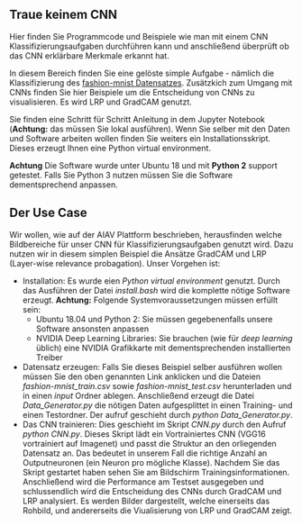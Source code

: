 ## Traue keinem CNN

Hier finden Sie Programmcode und Beispiele wie man mit einem CNN Klassifizierungsaufgaben durchführen kann und anschließend überprüft ob das CNN erklärbare Merkmale erkannt hat.

In diesem Bereich finden Sie eine gelöste simple Aufgabe - nämlich die Klassifizierung des [fashion-mnist Datensatzes](https://github.com/zalandoresearch/fashion-mnist). Zusätzkich zum Umgang mit CNNs finden Sie hier Beispiele um die Entscheidung von CNNs zu visualisieren. Es wird LRP und GradCAM genutzt.

Sie finden eine Schritt für Schritt Anleitung in dem Jupyter Notebook (**Achtung:** das müssen Sie lokal ausführen). Wenn Sie selber mit den Daten und Software arbeiten wollen finden Sie weiters ein Installationsskript. Dieses erzeugt Ihnen eine Python virtual environment.

**Achtung** Die Software wurde unter Ubuntu 18 und mit **Python 2** support getestet. Falls Sie Python 3 nutzen müssen Sie die Software dementsprechend anpassen.

## Der Use Case

Wir wollen, wie auf der AIAV Plattform beschrieben, herausfinden welche Bildbereiche für unser CNN für Klassifizierungsaufgaben genutzt wird. Dazu nutzen wir in diesem simplen Beispiel die Ansätze GradCAM und LRP (Layer-wise relevance probagation). Unser Vorgehen ist:

- Installation: Es wurde eien *Python virtual environment* genutzt. Durch das Ausführen der Datei *install.bash* wird die komplette nötige Software erzeugt. **Achtung:** Folgende Systemvoraussetzungen müssen erfüllt sein:
    - Ubuntu 18.04 und Python 2: Sie müssen gegebenenfalls unsere Software ansonsten anpassen
    - NVIDIA Deep Learning Libraries: Sie brauchen (wie für *deep learning* üblich) eine NVIDIA Grafikkarte mit dementsprechenden installierten Treiber
- Datensatz erzeugen: Falls Sie dieses Beispiel selber ausführen wollen müssen Sie den oben genannten Link anklicken und die Dateien *fashion-mnist_train.csv* sowie *fashion-mnist_test.csv* herunterladen und in einen *input* Ordner ablegen. Anschließend erzeugt die Datei *Data_Generator.py* die nötigen Daten aufgesplittet in einen Training- und einen Testordner. Der aufruf geschieht durch *python Data_Generator.py*. 
- Das CNN trainieren: Dies geschieht im Skript *CNN.py* durch den Aufruf *python CNN.py*. Dieses Skript lädt ein Vortrainiertes CNN (VGG16 vortrainiert auf Imagenet) und passt die Struktur an den orliegenden Datensatz an. Das bedeutet in unserem Fall die richtige Anzahl an Outputneuronen (ein Neuron pro mögliche Klasse). Nachdem Sie das Skript gestartet haben sehen Sie am Bildschirm Trainingsinformationen. Anschließend wird die Performance am Testset ausgegeben und schlussendlich wird die Entscheidung des CNNs durch GradCAM und LRP analysiert. Es werden Bilder dargestellt, welche einerseits das Rohbild, und andererseits die Viualisierung von LRP und GradCAM zeigt.
